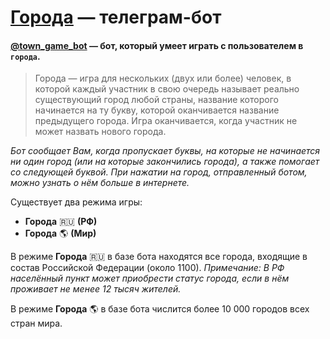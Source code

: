 # **[Города](https://t.me/town_game_bot) — телеграм-бот**
#### [@town_game_bot](https://t.me/town_game_bot) — бот, который умеет играть с пользователем в `города`.
>Города — игра для нескольких (двух или более) человек, в которой каждый участник в свою очередь называет реально существующий город любой страны, название которого начинается на ту букву, которой оканчивается название предыдущего города. Игра оканчивается, когда участник не может назвать нового города. 
>
_Бот сообщает Вам, когда пропускает буквы, на которые не начинается ни один город (или на которые закончились города), а также помогает со следующей буквой. При нажатии на город, отправленный ботом, можно узнать о нём больше в интернете._

Существует два режима игры:
* **Города** 🇷🇺 **(РФ)**
* **Города** 🌎 **(Мир)**

В режиме **Города** 🇷🇺 в базе бота находятся все города, входящие в состав Российской Федерации (около 1100). 
_Примечание: В РФ населённый пункт может приобрести статус города, если в нём проживает не менее 12 тысяч жителей._

В режиме **Города** 🌎 в базе бота числится более 10 000 городов всех стран мира.
